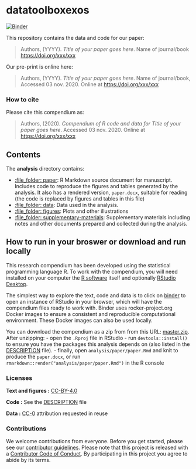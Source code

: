 
<!-- README.md is generated from README.Rmd. Please edit that file -->
# datatoolboxexos

[![Binder](https://mybinder.org/badge_logo.svg)](https://mybinder.org/v2/gh/cimbert/datatoolboxexos/master?urlpath=rstudio)

This repository contains the data and code for our paper:

> Authors, (YYYY). *Title of your paper goes here*. Name of journal/book <https://doi.org/xxx/xxx>

Our pre-print is online here:

> Authors, (YYYY). *Title of your paper goes here*. Name of journal/book, Accessed 03 nov. 2020. Online at <https://doi.org/xxx/xxx>

### How to cite

Please cite this compendium as:

> Authors, (2020). *Compendium of R code and data for Title of your paper goes here*. Accessed 03 nov. 2020. Online at <https://doi.org/xxx/xxx>

## Contents

The **analysis** directory contains:

-   [:file\_folder: paper](/analysis/paper): R Markdown source document for manuscript. Includes code to reproduce the figures and tables generated by the analysis. It also has a rendered version, `paper.docx`, suitable for reading (the code is replaced by figures and tables in this file)
-   [:file\_folder: data](/analysis/data): Data used in the analysis.
-   [:file\_folder: figures](/analysis/figures): Plots and other illustrations
-   [:file\_folder: supplementary-materials](/analysis/supplementary-materials): Supplementary materials including notes and other documents prepared and collected during the analysis.

## How to run in your broswer or download and run locally

This research compendium has been developed using the statistical programming language R. To work with the compendium, you will need installed on your computer the [R software](https://cloud.r-project.org/) itself and optionally [RStudio Desktop](https://rstudio.com/products/rstudio/download/).

The simplest way to explore the text, code and data is to click on [binder](https://mybinder.org/v2/gh/cimbert/datatoolboxexos/master?urlpath=rstudio) to open an instance of RStudio in your browser, which will have the compendium files ready to work with. Binder uses rocker-project.org Docker images to ensure a consistent and reproducible computational environment. These Docker images can also be used locally.

You can download the compendium as a zip from from this URL: [master.zip](/archive/master.zip). After unzipping: - open the `.Rproj` file in RStudio - run `devtools::install()` to ensure you have the packages this analysis depends on (also listed in the [DESCRIPTION](/DESCRIPTION) file). - finally, open `analysis/paper/paper.Rmd` and knit to produce the `paper.docx`, or run `rmarkdown::render("analysis/paper/paper.Rmd")` in the R console

### Licenses

**Text and figures :** [CC-BY-4.0](http://creativecommons.org/licenses/by/4.0/)

**Code :** See the [DESCRIPTION](DESCRIPTION) file

**Data :** [CC-0](http://creativecommons.org/publicdomain/zero/1.0/) attribution requested in reuse

### Contributions

We welcome contributions from everyone. Before you get started, please see our [contributor guidelines](CONTRIBUTING.md). Please note that this project is released with a [Contributor Code of Conduct](CONDUCT.md). By participating in this project you agree to abide by its terms.
